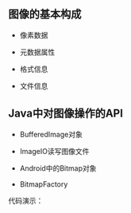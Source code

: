 ## 图像的基本构成     

+ 像素数据     

+ 元数据属性

+ 格式信息    

+ 文件信息     


## Java中对图像操作的API       

+ BufferedImage对象     

+ ImageIO读写图像文件     

+ Android中的Bitmap对象     

+ BitmapFactory        


代码演示：    

```Java

```
